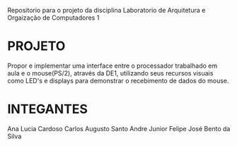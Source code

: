 Repositorio para o projeto da disciplina Laboratorio de Arquitetura e Orgaização de Computadores 1

PROJETO
======================

Propor e implementar uma interface entre o processador trabalhado em aula e o mouse(PS/2), através da DE1, utilizando seus recursos visuais como LED's e displays para demonstrar o recebimento de dados do mouse.

INTEGANTES
=====================
Ana Lucia Cardoso 
Carlos Augusto Santo Andre Junior 
Felipe José Bento da Silva 
